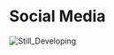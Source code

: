 # Social Media
![Still_Developing](https://github.com/user-attachments/assets/f0522589-bf67-4df7-93fb-c91f9a4ccd7b)
